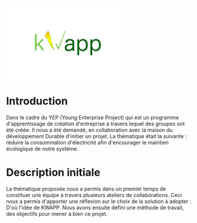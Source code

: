 
![logo](https://github.com/gpk659/kWapp/blob/master/logo.png)


# Introduction

Dans le cadre du YEP (Young Enterprise Project) qui est un programme d'apprentissage de création d'entreprise à travers lequel des groupes ont été créée. Il nous a été demandé, en collaboration avec la maison du développement Durable d'initier un projet.  La thématique était la suivante : réduire la consommation d'électricité afin d'encourager le maintien écologique de notre système. 

# Description initiale

La thématique proposée nous a permis dans un premier temps de constituer une équipe à travers plusieurs ateliers de collaborations. Ceci nous a permis d'apporter une réflexion sur le choix de la solution à adopter : D'où l'idée de KWAPP.
Nous avons ensuite défini une méthode de travail, des objectifs pour mener à bien ce projet.

